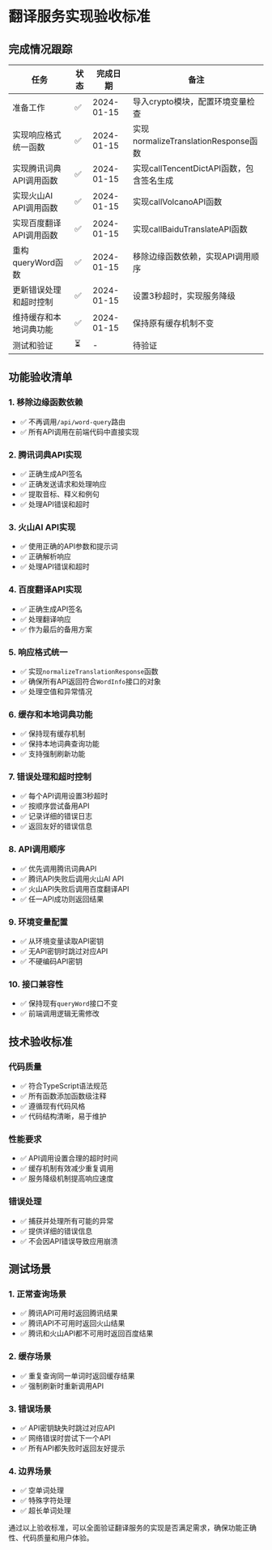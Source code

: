 # 翻译服务实现验收标准

## 完成情况跟踪

| 任务 | 状态 | 完成日期 | 备注 |
|------|------|----------|------|
| 准备工作 | ✅ | 2024-01-15 | 导入crypto模块，配置环境变量检查 |
| 实现响应格式统一函数 | ✅ | 2024-01-15 | 实现normalizeTranslationResponse函数 |
| 实现腾讯词典API调用函数 | ✅ | 2024-01-15 | 实现callTencentDictAPI函数，包含签名生成 |
| 实现火山AI API调用函数 | ✅ | 2024-01-15 | 实现callVolcanoAPI函数 |
| 实现百度翻译API调用函数 | ✅ | 2024-01-15 | 实现callBaiduTranslateAPI函数 |
| 重构queryWord函数 | ✅ | 2024-01-15 | 移除边缘函数依赖，实现API调用顺序 |
| 更新错误处理和超时控制 | ✅ | 2024-01-15 | 设置3秒超时，实现服务降级 |
| 维持缓存和本地词典功能 | ✅ | 2024-01-15 | 保持原有缓存机制不变 |
| 测试和验证 | ⏳ | - | 待验证 |

## 功能验收清单

### 1. 移除边缘函数依赖
- ✅ 不再调用`/api/word-query`路由
- ✅ 所有API调用在前端代码中直接实现

### 2. 腾讯词典API实现
- ✅ 正确生成API签名
- ✅ 正确发送请求和处理响应
- ✅ 提取音标、释义和例句
- ✅ 处理API错误和超时

### 3. 火山AI API实现
- ✅ 使用正确的API参数和提示词
- ✅ 正确解析响应
- ✅ 处理API错误和超时

### 4. 百度翻译API实现
- ✅ 正确生成API签名
- ✅ 处理翻译响应
- ✅ 作为最后的备用方案

### 5. 响应格式统一
- ✅ 实现`normalizeTranslationResponse`函数
- ✅ 确保所有API返回符合`WordInfo`接口的对象
- ✅ 处理空值和异常情况

### 6. 缓存和本地词典功能
- ✅ 保持现有缓存机制
- ✅ 保持本地词典查询功能
- ✅ 支持强制刷新功能

### 7. 错误处理和超时控制
- ✅ 每个API调用设置3秒超时
- ✅ 按顺序尝试备用API
- ✅ 记录详细的错误日志
- ✅ 返回友好的错误信息

### 8. API调用顺序
- ✅ 优先调用腾讯词典API
- ✅ 腾讯API失败后调用火山AI API
- ✅ 火山API失败后调用百度翻译API
- ✅ 任一API成功则返回结果

### 9. 环境变量配置
- ✅ 从环境变量读取API密钥
- ✅ 无API密钥时跳过对应API
- ✅ 不硬编码API密钥

### 10. 接口兼容性
- ✅ 保持现有`queryWord`接口不变
- ✅ 前端调用逻辑无需修改

## 技术验收标准

### 代码质量
- ✅ 符合TypeScript语法规范
- ✅ 所有函数添加函数级注释
- ✅ 遵循现有代码风格
- ✅ 代码结构清晰，易于维护

### 性能要求
- ✅ API调用设置合理的超时时间
- ✅ 缓存机制有效减少重复调用
- ✅ 服务降级机制提高响应速度

### 错误处理
- ✅ 捕获并处理所有可能的异常
- ✅ 提供详细的错误信息
- ✅ 不会因API错误导致应用崩溃

## 测试场景

### 1. 正常查询场景
- ✅ 腾讯API可用时返回腾讯结果
- ✅ 腾讯API不可用时返回火山结果
- ✅ 腾讯和火山API都不可用时返回百度结果

### 2. 缓存场景
- ✅ 重复查询同一单词时返回缓存结果
- ✅ 强制刷新时重新调用API

### 3. 错误场景
- ✅ API密钥缺失时跳过对应API
- ✅ 网络错误时尝试下一个API
- ✅ 所有API都失败时返回友好提示

### 4. 边界场景
- ✅ 空单词处理
- ✅ 特殊字符处理
- ✅ 超长单词处理

通过以上验收标准，可以全面验证翻译服务的实现是否满足需求，确保功能正确性、代码质量和用户体验。
